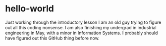 # hello-world
Just working through the introductory lesson
I am an old guy trying to figure out all this coding nonsense.
I am also finishing my undergrad in industrial engineering in May, with a minor in Information Systems.
I probably should have figured out this GitHub thing before now.
